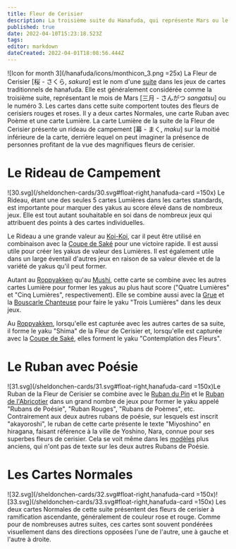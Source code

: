 ```yaml
---
title: Fleur de Cerisier
description: La troisième suite du Hanafuda, qui représente Mars ou le numéro 3
published: true
date: 2022-04-10T15:23:18.523Z
tags: 
editor: markdown
dateCreated: 2022-04-01T18:08:56.444Z
---
```


![Icon for month 3](/hanafuda/icons/monthicon_3.png =25x) La Fleur de Cerisier [桜 - さくら, *sakura*] est le nom d'une [suite](/fr/hanafuda/guide/suites) dans les jeux de cartes traditionnels de hanafuda. Elle est généralement considérée comme la troisième suite, représentant le mois de Mars [三月	- さんがつ	*sangatsu*] ou le numéro 3. Les cartes dans cette suite comportent toutes des fleurs de cerisiers rouges et roses. Il y a deux cartes Normales, une carte Ruban avec Poème et une carte Lumière. La carte Lumière de la suite de la Fleur de Cerisier présente un rideau de campement [幕 - まく, *maku*] sur la moitié inférieure de la carte, derrière lequel on peut imaginer la présence de personnes profitant de la vue des magnifiques fleurs de cerisier.

# Le Rideau de Campement
![30.svg](/sheldonchen-cards/30.svg#float-right,hanafuda-card =150x) Le Rideau, étant une des seules 5 cartes Lumières dans les cartes standards, est importante pour marquer des yakus au score élevé dans de nombreux jeux. Elle est tout autant souhaitable en soi dans de nombreux jeux qui attribuent des points à des cartes individuelles.

Le Rideau a une grande valeur au [Koi-Koi](/en/hanafuda/games/koi-koi), car il peut être utilisé en combinaison avec la [Coupe de Saké](/fr/hanafuda/guide/Chrysanthème#la-coupe-de-saké) pour une victoire rapide. Il est aussi utile pour créer les yakus de valeur des Lumières. Il est également utile dans un large éventail d'autres jeux en raison de sa valeur élevée et de la variété de yakus qu'il peut former. 

Autant au [Roppyakken](/en/hanafuda/games/roppyakken) qu'au [Mushi](/en/hanafuda/games/mushi), cette carte se combine avec les autres cartes Lumière pour former les yakus au plus haut score ("Quatre Lumières" et "Cinq Lumières", respectivement). Elle se combine aussi avec la [Grue](/fr/hanafuda/guide/Pin#la-grue) et la [Bouscarle Chanteuse](/fr/hanafuda/guide/Abricotier#la-bouscarle-chanteuse) pour faire le yaku "Trois Lumières" dans les deux jeux.

Au [Roppyakken](/en/hanafuda/games/roppyakken), lorsqu'elle est capturée avec les autres cartes de sa suite, il forme le yaku "Shima" de la Fleur de Cerisier et, lorsqu'elle est capturée avec la [Coupe de Saké](/fr/hanafuda/guide/Chrysanthème#la-coupe-de-saké), elles forment le yaku "Contemplation des Fleurs". 

# Le Ruban avec Poésie
![31.svg](/sheldonchen-cards/31.svg#float-right,hanafuda-card =150x)Le Ruban de la Fleur de Cerisier se combine avec le [Ruban du Pin](/fr/hanafuda/guide/Pin#le-ruban-avec-poésie) et le [Ruban de l'Abricotier](/fr/hanafuda/guide/Abricotier#le-ruban-avec-poésie) dans un grand nombre de jeux pour former le yaku appelé "Rubans de Poésie", "Ruban Rouges", "Rubans de Poèmes", etc. Contrairement aux deux autres rubans de poésie, sur lesquels est inscrit "akayoroshi", le ruban de cette carte présente le texte "Miyoshino" en hiragana, faisant référence à la ville de Yoshino, Nara, connue pour ses superbes fleurs de cerisier. Cela se voit même dans les [modèles](/en/hanafuda/patterns) plus anciens, qui n'ont pas de texte sur les deux autres Rubans de Poésie. 

# Les Cartes Normales
![32.svg](/sheldonchen-cards/32.svg#float-right,hanafuda-card =150x)![33.svg](/sheldonchen-cards/33.svg#float-right,hanafuda-card =150x) Les deux cartes Normales de cette suite présentent des fleurs de cerisier à ramification ascendante, généralement de couleur rose et rouge. Comme pour de nombreuses autres suites, ces cartes sont souvent pondérées visuellement dans des directions opposées l'une de l'autre, une à gauche et l'autre à droite.

